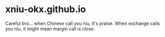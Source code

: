 # xniu-okx.github.io
Careful bro... when Chinese call you niu, it's praise.  When exchange calls you niu, it might mean margin call is close.
